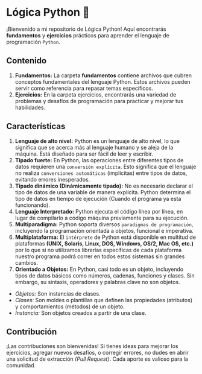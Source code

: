 # Lógica Python 🐍

¡Bienvenido a mi repositorio de Lógica Python! Aquí encontrarás **fundamentos** y **ejercicios** prácticos para aprender el lenguaje de programación `Python`.

## Contenido

1. **Fundamentos:** La carpeta **fundamentos** contiene archivos que cubren conceptos fundamentales del lenguaje Python. Estos archivos pueden servir como referencia para repasar temas específicos.
2. **Ejercicios:** En la carpeta ejercicios, encontrarás una variedad de problemas y desafíos de programación para practicar y mejorar tus habilidades.

## Características

1. **Lenguaje de alto nivel:** Python es un lenguaje de alto nivel, lo que significa que se acerca más al lenguaje humano y se aleja de la máquina. Está diseñado para ser fácil de leer y escribir.
2. **Tipado fuerte:** En Python, las operaciones entre diferentes tipos de datos requieren una `conversión explícita`. Esto significa que el lenguaje no realiza `conversiones automáticas` (implícitas) entre tipos de datos, evitando errores inesperados.
3. **Tipado dinámico (Dinámicamente tipado):** No es necesario declarar el tipo de datos de una variable de manera explícita. Python determina el tipo de datos en tiempo de ejecución (Cuando el programa ya esta funcionando).
4. **Lenguaje Interpretado:** Python ejecuta el código línea por línea, en lugar de compilarlo a código máquina previamente para su ejecución.
5. **Multiparadigma:** Python soporta diversos `paradigmas de programación`, incluyendo la programación orientada a objetos, funcional e imperativa.
6. **Multiplataforma:** El `intérprete` de Python está disponible en multitud de plataformas **(UNIX, Solaris, Linux, DOS, Windows, OS/2, Mac OS, etc.)** por lo que si no utilizamos librerías específicas de cada plataforma nuestro programa podrá correr en todos estos sistemas sin grandes cambios.
7. **Orientado a Objetos:** En Python, casi todo es un objeto, incluyendo tipos de datos básicos como números, cadenas, funciones y clases. Sin embargo, su sintaxis, operadores y palabras clave no son objetos.

- _Objetos:_ Son instancias de clases.
- _Clases:_ Son moldes o plantillas que definen las propiedades (atributos) y comportamientos (métodos) de un objeto.
- _Instancia:_ Son objetos creados a partir de una clase.

## Contribución

¡Las contribuciones son bienvenidas! Si tienes ideas para mejorar los ejercicios, agregar nuevos desafíos, o corregir errores, no dudes en abrir una solicitud de extracción _(Pull Request)_. Cada aporte es valioso para la comunidad.
